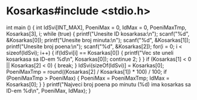 # Kosarkas#include <stdio.h>
int main ()
{
    int IdSvi[INT_MAX], PoeniMax = 0, IdMax = 0, PoeniMaxTmp, Kosarkas[3], i;
    while (true) {
        printf("Unesite ID kosarkasa:\n");
        scanf("%d", &Kosarkas[0]);
        printf("Unesite broj minuta:\n");
        scanf("%d", &Kosarkas[1]);
        printf("Unesite broj poena:\n");
        scanf("%d", &Kosarkas[2]);
        for(i = 0; i < sizeof(IdSvi); i++) {
            if(IdSvi[i] == Kosarkas[0]) {
                printf("Vec ste uneli kosarkasa sa ID-em %d\n", Kosarkas[0]);
                continue 2;
            }
        }
        if (Kosarkas[1] < 0 || Kosarkas[2] < 0) {
            break;
        }
        IdSvi(sizeOf(IdSvi)] = Kosarkas[0];
        PoeniMaxTmp = round((Kosarkas[2] / Kosarkas[1]) * 100) / 100;
        if (PoeniMaxTmp > PoeniMax) {
            PoeniMax = PoeniMaxTmp;
            IdMax = Kosarkas[0];
        }
    }
    printf("Najveci broj poena po minutu (%d) ima kosarkas sa ID-em %d\n", PoeniMax, IdMax);
}
